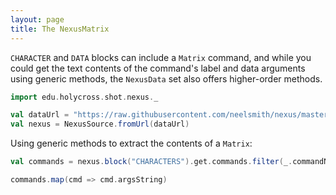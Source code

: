 ```yaml
---
layout: page
title: The NexusMatrix
---
```



`CHARACTER` and `DATA` blocks can include a `Matrix` command, and while you could get the text contents of the command's label and data arguments using generic methods, the `NexusData` set also offers higher-order methods.



```scala mdoc:invisible
import edu.holycross.shot.nexus._

val dataUrl = "https://raw.githubusercontent.com/neelsmith/nexus/master/jvm/src/test/resources/CaveTrechineCOI.nex"
val nexus = NexusSource.fromUrl(dataUrl)
```


Using generic methods to extract the contents of a `Matrix`:

```scala mdoc:invisible
val commands = nexus.block("CHARACTERS").get.commands.filter(_.commandName.toLowerCase == "matrix")
```

```scala mdoc
commands.map(cmd => cmd.argsString)
```
